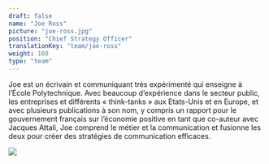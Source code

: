 ```yaml
---
draft: false
name: "Joe Ross"
picture: "joe-ross.jpg"
position: "Chief Strategy Officer"
translationKey: "team/joe-ross"
weight: 160
type: "team"
---
```

Joe est un écrivain et communiquant très expérimenté qui enseigne à l’École Polytechnique. Avec beaucoup d’expérience dans le secteur public, les entreprises et différents « think-tanks » aux Etats-Unis et en Europe, et avec plusieurs publications à son nom, y compris un rapport pour le gouvernement français sur l’économie positive en tant que co-auteur avec Jacques Attali, Joe comprend le métier et la communication et fusionne les deux pour créer des stratégies de communication efficaces.
<br>
<div class="logo"><a href="https://www.linkedin.com/in/joe-ross-5b89941a/"><img src="/img/socialnetworks/linkedin.png"></a></div>